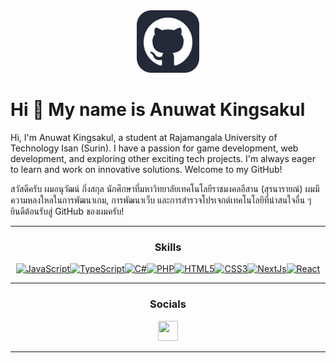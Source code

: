 

<div align="center">
    <!-- for devicon plain version -->
    <img src='https://github.com/tandpfun/skill-icons/blob/main/icons/Github-Dark.svg' width="100">  
</div>

Hi 👋 My name is Anuwat Kingsakul
=================================

Hi, I'm Anuwat Kingsakul, a student at Rajamangala University of Technology Isan (Surin). I have a passion for game development, web development, and exploring other exciting tech projects. I'm always eager to learn and work on innovative solutions. Welcome to my GitHub!


สวัสดีครับ ผมอนุวัฒน์ กิ่งสกุล นักศึกษาที่มหาวิทยาลัยเทคโนโลยีราชมงคลอีสาน (สุรนารายณ์) ผมมีความหลงใหลในการพัฒนาเกม, การพัฒนาเว็บ และการสำรวจโปรเจกต์เทคโนโลยีที่น่าสนใจอื่น ๆ ยินดีต้อนรับสู่ GitHub ของผมครับ!

---

<h3 align="center"> Skills </h3>


<p align="center">
<a href="https://developer.mozilla.org/en-US/docs/Web/JavaScript" target="_blank" rel="noreferrer"><img src="https://raw.githubusercontent.com/danielcranney/readme-generator/main/public/icons/skills/javascript-colored.svg" width="36" height="36" alt="JavaScript" /></a><a href="https://www.typescriptlang.org/" target="_blank" rel="noreferrer"><img src="https://raw.githubusercontent.com/danielcranney/readme-generator/main/public/icons/skills/typescript-colored.svg" width="36" height="36" alt="TypeScript" /></a><a href="https://docs.microsoft.com/en-us/dotnet/csharp/" target="_blank" rel="noreferrer"><img src="https://raw.githubusercontent.com/danielcranney/readme-generator/main/public/icons/skills/csharp-colored.svg" width="36" height="36" alt="C#" /></a><a href="https://www.php.net/" target="_blank" rel="noreferrer"><img src="https://raw.githubusercontent.com/danielcranney/readme-generator/main/public/icons/skills/php-colored.svg" width="36" height="36" alt="PHP" /></a><a href="https://developer.mozilla.org/en-US/docs/Glossary/HTML5" target="_blank" rel="noreferrer"><img src="https://raw.githubusercontent.com/danielcranney/readme-generator/main/public/icons/skills/html5-colored.svg" width="36" height="36" alt="HTML5" /></a><a href="https://www.w3.org/TR/CSS/#css" target="_blank" rel="noreferrer"><img src="https://raw.githubusercontent.com/danielcranney/readme-generator/main/public/icons/skills/css3-colored.svg" width="36" height="36" alt="CSS3" /></a><a href="https://nextjs.org/docs" target="_blank" rel="noreferrer"><img src="https://raw.githubusercontent.com/danielcranney/readme-generator/main/public/icons/skills/nextjs-colored.svg" width="36" height="36" alt="NextJs" /></a><a href="https://reactjs.org/" target="_blank" rel="noreferrer"><img src="https://raw.githubusercontent.com/danielcranney/readme-generator/main/public/icons/skills/react-colored.svg" width="36" height="36" alt="React" /></a>
</p>

---

<h3 align="center"> Socials </h3>

<p align="center"> <a href="https://www.youtube.com/@duration2383/featured" target="_blank" rel="noreferrer"> <picture> <source media="(prefers-color-scheme: dark)" srcset="https://raw.githubusercontent.com/danielcranney/readme-generator/main/public/icons/socials/youtube-dark.svg" /> <source media="(prefers-color-scheme: light)" srcset="https://raw.githubusercontent.com/danielcranney/readme-generator/main/public/icons/socials/youtube.svg" /> <img src="https://raw.githubusercontent.com/danielcranney/readme-generator/main/public/icons/socials/youtube.svg" width="32" height="32" /> </picture> </a></p>

---
